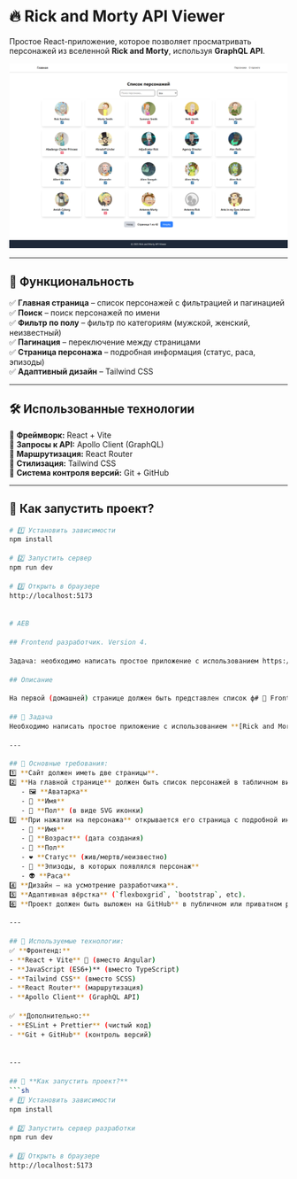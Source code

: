 # 🔥 Rick and Morty API Viewer

Простое React-приложение, которое позволяет просматривать персонажей из вселенной **Rick and Morty**, используя **GraphQL API**.

![Превью](screenshots/AEB1.png)

---

## 📌 **Функциональность**

✅ **Главная страница** – список персонажей с фильтрацией и пагинацией  
✅ **Поиск** – поиск персонажей по имени  
✅ **Фильтр по полу** – фильтр по категориям (мужской, женский, неизвестный)  
✅ **Пагинация** – переключение между страницами  
✅ **Страница персонажа** – подробная информация (статус, раса, эпизоды)  
✅ **Адаптивный дизайн** – Tailwind CSS

---

## 🛠️ **Использованные технологии**

🔹 **Фреймворк:** React + Vite  
🔹 **Запросы к API:** Apollo Client (GraphQL)  
🔹 **Маршрутизация:** React Router  
🔹 **Стилизация:** Tailwind CSS  
🔹 **Система контроля версий:** Git + GitHub

---

## 🏁 **Как запустить проект?**

````sh
# 1️⃣ Установить зависимости
npm install

# 2️⃣ Запустить сервер
npm run dev

# 3️⃣ Открыть в браузере
http://localhost:5173


# AEB

## Frontend разработчик. Version 4.

Задача: необходимо написать простое приложение с использованием https://rickandmortyapi.com/documentation

## Описание

На первой (домашней) странице должен быть представлен список ф# 🚀 Frontend разработчик. Version 4.

## 📌 Задача
Необходимо написать простое приложение с использованием **[Rick and Morty API](https://rickandmortyapi.com/documentation)**.

---

## 📌 Основные требования:
1️⃣ **Сайт должен иметь две страницы**.
2️⃣ **На главной странице** должен быть список персонажей в табличном виде **с пагинацией** (или бесконечным скроллом). В карточках персонажей должны быть:
   - 🖼️ **Аватарка**
   - 📇 **Имя**
   - 🚻 **Пол** (в виде SVG иконки)
3️⃣ **При нажатии на персонажа** открывается его страница с подробной информацией:
   - 📇 **Имя**
   - 📅 **Возраст** (дата создания)
   - 🚻 **Пол**
   - ❤️ **Статус** (жив/мертв/неизвестно)
   - 🎥 **Эпизоды, в которых появлялся персонаж**
   - 👽 **Раса**
4️⃣ **Дизайн — на усмотрение разработчика**.
5️⃣ **Адаптивная вёрстка** (`flexboxgrid`, `bootstrap`, etc).
6️⃣ **Проект должен быть выложен на GitHub** в публичном или приватном репозитории с инвайтом.

---

## 📌 Используемые технологии:
✅ **Фронтенд:**
- **React + Vite** 🚀 (вместо Angular)
- **JavaScript (ES6+)** (вместо TypeScript)
- **Tailwind CSS** (вместо SCSS)
- **React Router** (маршрутизация)
- **Apollo Client** (GraphQL API)

✅ **Дополнительно:**
- **ESLint + Prettier** (чистый код)
- **Git + GitHub** (контроль версий)


---

## 🚀 **Как запустить проект?**
```sh
# 1️⃣ Установить зависимости
npm install

# 2️⃣ Запустить сервер разработки
npm run dev

# 3️⃣ Открыть в браузере
http://localhost:5173

````
